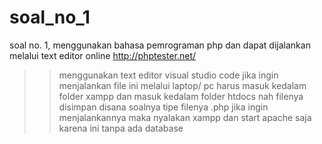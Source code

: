# soal_no_1
soal no. 1, menggunakan bahasa pemrograman php dan dapat dijalankan melalui text editor online http://phptester.net/
>> menggunakan text editor visual studio code
>> jika ingin menjalankan file ini melalui laptop/ pc harus masuk kedalam folder xampp
dan masuk kedalam folder htdocs nah filenya disimpan disana soalnya tipe filenya .php
>> jika ingin menjalankannya maka nyalakan xampp dan start apache saja karena ini tanpa ada database
